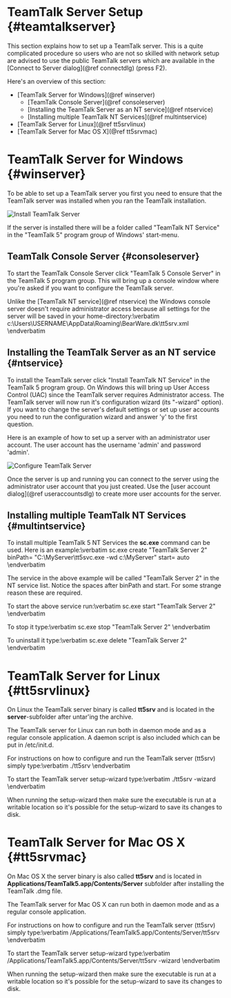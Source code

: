 # TeamTalk Server Setup {#teamtalkserver}

This section explains how to set up a TeamTalk server. This is a quite
complicated procedure so users who are not so skilled with network
setup are advised to use the public TeamTalk servers which are
available in the [Connect to Server dialog](@ref connectdlg) (press
F2).

Here's an overview of this section:

- [TeamTalk Server for Windows](@ref winserver)
  - [TeamTalk Console Server](@ref consoleserver)
  - [Installing the TeamTalk Server as an NT service](@ref ntservice)
  - [Installing multiple TeamTalk NT Services](@ref multintservice)
- [TeamTalk Server for Linux](@ref tt5srvlinux)
- [TeamTalk Server for Mac OS X](@ref tt5srvmac)


# TeamTalk Server for Windows {#winserver}

To be able to set up a TeamTalk server you first you need to ensure
that the TeamTalk server was installed when you ran the TeamTalk
installation.

![Install TeamTalk Server](install_server.png "Install TeamTalk Server component")

If the server is installed there will be a folder called "TeamTalk NT
Service" in the "TeamTalk 5" program group of Windows' start-menu.

## TeamTalk Console Server {#consoleserver}

To start the TeamTalk Console Server click "TeamTalk 5 Console Server"
in the TeamTalk 5 program group. This will bring up a console window
where you're asked if you want to configure the TeamTalk server.

Unlike the [TeamTalk NT service](@ref ntservice) the Windows console
server doesn't require administrator access because all settings for
the server will be saved in your home-directory:\verbatim
c:\Users\USERNAME\AppData\Roaming\BearWare.dk\tt5srv.xml
\endverbatim

## Installing the TeamTalk Server as an NT service {#ntservice}

To install the TeamTalk server click "Install TeamTalk NT Service" in
the TeamTalk 5 program group. On Windows this will bring up User
Access Control (UAC) since the TeamTalk server requires Administrator
access. The TeamTalk server will now run it's configuration wizard
(its "-wizard" option). If you want to change the server's default
settings or set up user accounts you need to run the configuration
wizard and answer 'y' to the first question.

Here is an example of how to set up a server with an administrator
user account. The user account has the username 'admin' and password
'admin'.

![Configure TeamTalk Server](serverconfig.png "Configure TeamTalk Server")

Once the server is up and running you can connect to the server using
the administrator user account that you just created. Use the
[user account dialog](@ref useraccountsdlg) to create more user accounts
for the server.


## Installing multiple TeamTalk NT Services {#multintservice}

To install multiple TeamTalk 5 NT Services the **sc.exe** command can
be used. Here is an example:\verbatim
sc.exe create "TeamTalk Server 2" binPath= "C:\MyServer\tt5svc.exe -wd c:\MyServer" start= auto
\endverbatim

The service in the above example will be called "TeamTalk Server 2" in
the NT service list. Notice the spaces after binPath and start. For
some strange reason these are required.

To start the above service run:\verbatim
sc.exe start "TeamTalk Server 2"
\endverbatim

To stop it type:\verbatim
sc.exe stop "TeamTalk Server 2"
\endverbatim

To uninstall it type:\verbatim
sc.exe delete "TeamTalk Server 2"
\endverbatim

# TeamTalk Server for Linux {#tt5srvlinux}

On Linux the TeamTalk server binary is called **tt5srv** and is 
located in the **server**-subfolder after untar'ing the archive.

The TeamTalk server for Linux can run both in daemon mode and as a
regular console application. A daemon script is also included which
can be put in /etc/init.d.

For instructions on how to configure and run the TeamTalk server
(tt5srv) simply type:\verbatim
./tt5srv
\endverbatim

To start the TeamTalk server setup-wizard type:\verbatim
./tt5srv -wizard
\endverbatim

When running the setup-wizard then make sure the executable is run at
a writable location so it's possible for the setup-wizard to save its
changes to disk.


# TeamTalk Server for Mac OS X {#tt5srvmac}

On Mac OS X the server binary is also called **tt5srv** and is located
in **Applications/TeamTalk5.app/Contents/Server** subfolder after
installing the TeamTalk .dmg file.

The TeamTalk server for Mac OS X can run both in daemon mode and as a regular
console application.

For instructions on how to configure and run the TeamTalk server
(tt5srv) simply type:\verbatim
/Applications/TeamTalk5.app/Contents/Server/tt5srv
\endverbatim

To start the TeamTalk server setup-wizard type:\verbatim
/Applications/TeamTalk5.app/Contents/Server/tt5srv -wizard
\endverbatim

When running the setup-wizard then make sure the executable is run at
a writable location so it's possible for the setup-wizard to save its
changes to disk.
